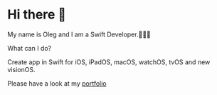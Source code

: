 # Hi there 👋

My name is Oleg and I am a Swift Developer.👨🏻‍💻

What can I do?

Create app in Swift for iOS, iPadOS, macOS, watchOS, tvOS and new visionOS.

Please have a look at my [portfolio](https://github.com/OlegYakushin/portfolio#readme)
